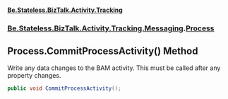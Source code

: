 #### [Be.Stateless.BizTalk.Activity.Tracking](README.md 'README')
### [Be.Stateless.BizTalk.Activity.Tracking.Messaging](Be.Stateless.BizTalk.Activity.Tracking.Messaging.md 'Be.Stateless.BizTalk.Activity.Tracking.Messaging').[Process](Process.md 'Be.Stateless.BizTalk.Activity.Tracking.Messaging.Process')

## Process.CommitProcessActivity() Method

Write any data changes to the BAM activity. This must be called after any property changes.

```csharp
public void CommitProcessActivity();
```